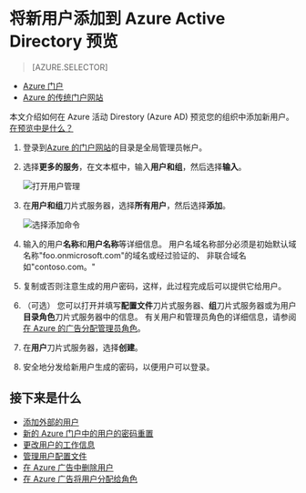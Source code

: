 <properties
    pageTitle="将新用户添加到 Azure Active Directory 预览 |Microsoft Azure"
    description="解释如何将新用户添加或更改在 Azure Active Directory 中的用户信息。"
    services="active-directory"
    documentationCenter=""
    authors="curtand"
    manager="femila"
    editor=""/>

<tags
    ms.service="active-directory"
    ms.workload="identity"
    ms.tgt_pltfrm="na"
    ms.devlang="na"
    ms.topic="article"
    ms.date="09/12/2016"
    ms.author="curtand"/>


# <a name="add-new-users-to-azure-active-directory-preview"></a>将新用户添加到 Azure Active Directory 预览

> [AZURE.SELECTOR]
- [Azure 门户](active-directory-users-create-azure-portal.md)
- [Azure 的传统门户网站](active-directory-create-users.md)

本文介绍如何在 Azure 活动 Direstory (Azure AD) 预览您的组织中添加新用户。 [在预览中是什么？](active-directory-preview-explainer.md)

1.  登录到[Azure 的门户网站](https://portal.azure.com)的目录是全局管理员帐户。

2.  选择**更多的服务**，在文本框中，输入**用户和组**，然后选择**输入**。

    ![打开用户管理](./media/active-directory-users-create-azure-portal/create-users-user-management.png)

3.  在**用户和组**刀片式服务器，选择**所有用户**，然后选择**添加**。

    ![选择添加命令](./media/active-directory-users-create-azure-portal/create-users-add-command.png)

4.  输入的用户**名称**和**用户名称**等详细信息。 用户名域名称部分必须是初始默认域名称"foo.onmicrosoft.com"的域名或经过验证的、 非联合域名如"contoso.com。"

5. 复制或否则注意生成的用户密码，这样，此过程完成后可以提供它给用户。

6. （可选） 您可以打开并填写**配置文件**刀片式服务器、**组**刀片式服务器或为用户**目录角色**刀片式服务器中的信息。 有关用户和管理员角色的详细信息，请参阅[在 Azure 的广告分配管理员角色](active-directory-assign-admin-roles.md)。

7.  在**用户**刀片式服务器，选择**创建**。

8. 安全地分发给新用户生成的密码，以便用户可以登录。

## <a name="whats-next"></a>接下来是什么

- [添加外部的用户](active-directory-users-create-external-azure-portal.md)
- [新的 Azure 门户中的用户的密码重置](active-directory-users-reset-password-azure-portal.md)
- [更改用户的工作信息](active-directory-users-work-info-azure-portal.md)
- [管理用户配置文件](active-directory-users-profile-azure-portal.md)
- [在 Azure 广告中删除用户](active-directory-users-delete-user-azure-portal.md)
- [在 Azure 广告将用户分配给角色](active-directory-users-assign-role-azure-portal.md)
